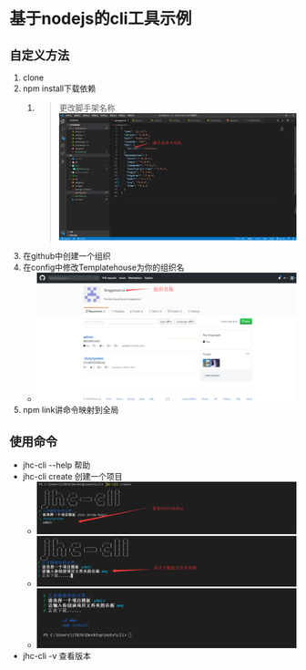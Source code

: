 # 基于nodejs的cli工具示例
## 自定义方法
1. clone 
2. npm install下载依赖
   1. > 更改脚手架名称 ![](./img/配置名称.png)
3. 在github中创建一个组织
4. 在config中修改Templatehouse为你的组织名
   - ![Image text](./img/组织name.png)
5. npm link讲命令映射到全局

## 使用命令

- jhc-cli --help 帮助
- jhc-cli create 创建一个项目
  - ![](./img/tmp.png)
  - ![](img/name.png)
  - ![](img/done.png)
- jhc-cli -v     查看版本

